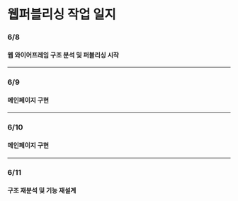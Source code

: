 # 웹퍼블리싱 작업 일지
### 6/8
#### 웹 와이어프레임 구조 분석 및 퍼블리싱 시작
---  
### 6/9
#### 메인페이지 구현
---  
### 6/10
#### 메인페이지 구현
---  
### 6/11
#### 구조 재분석 및 기능 재설계
